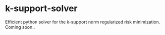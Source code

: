 # k-support-solver
Efficient python solver for the k-support norm regularized risk minimization. Coming soon..
